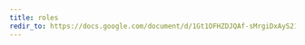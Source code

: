 ```yaml
---
title: roles
redir_to: https://docs.google.com/document/d/1Gt1OFHZDJQAf-sMrgiDxAyS21qanLncIw-Uj__HSV4k/edit?usp=sharing
---
```

